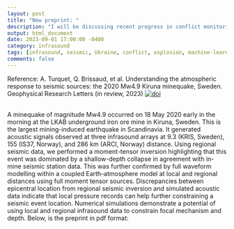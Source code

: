 ```yaml
---
layout: post
title: "New preprint: "
description: "I will be discussing recent progress in conflict monitoring using deep learning."
output: html_document
date: 2023-09-01 17:00:00 -0400
category: infrasound
tags: [infrasound, seismic, Ukraine, conflict, explosion, machine-learning]
comments: false
---
```


Reference:
A. Turquet, Q. Brissaud, et al. Understanding the atmospheric response to seismic sources: the 2020 Mw4.9 Kiruna minequake, Sweden. Geophysical Research Letters (in review, 2023) [![doi](https://img.shields.io/badge/doi-10.22541%2Fessoar.169444402.26377670%2Fv1-blue)](https://doi.org/10.22541/essoar.169444402.26377670/v1) <br><br>

A minequake of magnitude Mw4.9 occurred on 18 May 2020 early in the morning at the LKAB underground iron ore mine in Kiruna, Sweden. This is the largest mining-induced earthquake in Scandinavia. It generated acoustic signals observed at three infrasound arrays at 9.3 (KRIS, Sweden), 155 (IS37, Norway), and 286 km (ARCI, Norway) distance. Using regional seismic data, we performed a moment-tensor inversion highlighting that this event was dominated by a shallow-depth collapse in agreement with in-mine seismic station data. This was further confirmed by full waveform modelling within a coupled Earth-atmosphere model at local and regional distances using full moment tensor sources. Discrepancies between epicentral location from regional seismic inversion and simulated acoustic data indicate that local pressure records can help further constraining a seismic event location. Numerical simulations demonstrate a potential of using local and regional infrasound data to constrain focal mechanism and depth. Below, is the preprint in pdf format:<br><br>

<object 
  data="/images/2023_brissaud_preprint_Kiruna_GRL.pdf" 
  width="1000" 
  height="1000" 
  type="application/pdf"></object>